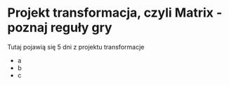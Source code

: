 # Projekt transformacja, czyli Matrix - poznaj reguły gry

Tutaj pojawią się 5 dni z projektu transformacje

- a
- b
- c
